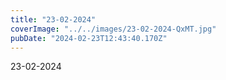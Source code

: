 ```yaml
---
title: "23-02-2024"
coverImage: "../../images/23-02-2024-QxMT.jpg"
pubDate: "2024-02-23T12:43:40.170Z"
---
```


23-02-2024
